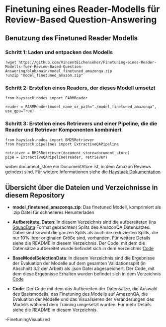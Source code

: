 # Finetuning eines Reader-Modells für Review-Based Question-Answering

## Benutzung des Finetuned Reader Modells

### Schritt 1: Laden und entpacken des Modells
```
!wget https://github.com/VincentEichenseher/Finetuning-eines-Reader-Modells-fuer-Review-Based-Question-Answering/blob/main/model_finetuned_amazonqa.zip 
!unzip "model_finetuned_amazon.zip"
```

### Schritt 2: Erstellen eines Readers, der dieses Modell umsetzt
```
from haystack.nodes import FARMReader

reader = FARMReader(model_name_or_path="./model_finetuned_amazonqa", use_gpu=True)
```

### Schritt 3: Erstellen eines Retrievers und einer Pipeline, die die Reader und Retriever Komponenten kombiniert
```
from haystack.nodes import BM25Retriever
from haystack.pipelines import ExtractiveQAPipeline

retriever = BM25Retriever(document_store=document_store)
pipe = ExtractiveQAPipeline(reader, retriever)
```
wobei document_store ein DocumentStore ist, in dem Amazon Reviews geindext sind. Für wietere Informationen siehe die [Haystack Dokumentation](https://haystack.deepset.ai/components/document-store)

## Übersicht über die Dateien und Verzeichnisse in diesem Repository

- **model_finetuned_amazonqa.zip**: 
Das finetuned Modell, komprimiert als .zip Datei für schnelleres Herunterladen

- **Aufbereitete_Daten**:
In diesem Verzeichnis sind die aufbereiteten (ins [SquadData](https://github.com/deepset-ai/haystack/blob/main/haystack/utils/squad_data.py) Format gebrachten) Splits des AmazonQA Datensatzes. Dabei sind sowohl die ganzen Splits als auch die reduzierten Splits, die nur 10% ihrer originalen Größe sind, vorhanden. Für weitere Details siehe die README in diesem Verzeichnis. Der Code, mit dem die Datensätze aufbereitet wurde befindet sich in dem Verzeichnis [Code](https://github.com/VincentEichenseher/Finetuning-eines-Reader-Modells-fuer-Review-Based-Question-Answering/tree/main/Code/Preprocessing.ipynb)

- **BaseModelSelectionData**:
In diesem Verzeichnis sind die Ergebnisse der Evaluation der Modelle auf dem gesamten Validationssplit (in Abschnitt 3.2 der Arbeit) als .json Datei abgespeichert. Der Code, mit dem diese Ergebnisse Erhalten wurden befindet sich in dem Verzeichnis [Code](https://github.com/VincentEichenseher/Finetuning-eines-Reader-Modells-fuer-Review-Based-Question-Answering/tree/main/Code/BaseModelSelection.ipynb)

- **Code**: Der Code mit dem das Aufbereiten der Datensätze, die Auswahl des Basismodells, das Finetuning des Modells auf AmazonQA, die Evaluation der Modelle und das Visualisieren der Veränderungen des Modells während dem Training umgesetzt wurden. Für mehr Details siehe die README in diesem Verzeichnis.

-FinetuningVisualized



